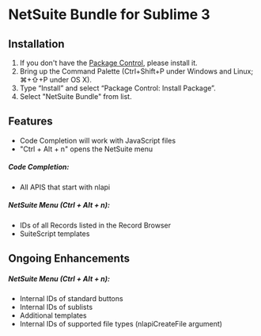 NetSuite Bundle for Sublime 3
===================

Installation
-------------

1. If you don't have the [Package Control](https://packagecontrol.io/installation), please install it.
2. Bring up the Command Palette (Ctrl+Shift+P under Windows and Linux; ⌘+⇧+P under OS X).
3. Type “Install” and select “Package Control: Install Package”.
4. Select "NetSuite Bundle" from list.

Features
---------

- Code Completion will work with JavaScript files
- "Ctrl + Alt + n" opens the NetSuite menu

##### Code Completion:
- All APIS that start with nlapi

##### NetSuite Menu (Ctrl + Alt + n):
- IDs of all Records listed in the Record Browser
- SuiteScript templates

Ongoing Enhancements
---------

##### NetSuite Menu (Ctrl + Alt + n):
- Internal IDs of standard buttons
- Internal IDs of sublists
- Additional templates
- Internal IDs of supported file types (nlapiCreateFile argument)
